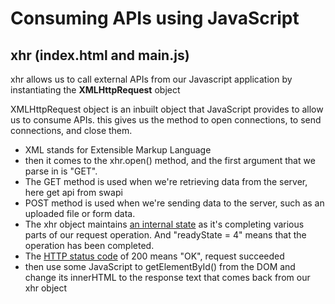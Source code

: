 # Consuming APIs using JavaScript

## xhr (index.html and main.js)

xhr allows us to call external APIs from our Javascript application
by instantiating the **XMLHttpRequest** object

XMLHttpRequest object is an inbuilt object that JavaScript provides to allow us to consume APIs.
this gives us the method to open connections, to send connections, and close them.

+ XML stands for Extensible Markup Language
+ then it comes to the xhr.open() method, and the first argument that we parse in is "GET".
+ The GET method is used when we're retrieving data from the server, here get api from swapi
+ POST method is used when we're sending data to the server, such as an uploaded file or form data.
+ The xhr object maintains <a href="https://developer.mozilla.org/en-US/docs/Web/API/XMLHttpRequest/readyState">an internal state</a> as it's completing various parts of our request operation. And "readyState = 4" means that the operation has been completed.
+ The <a href="https://developer.mozilla.org/en-US/docs/Web/HTTP/Status">HTTP status code</a> of 200 means "OK", request succeeded
+ then use some JavaScript to getElementById() from the DOM and change its innerHTML to the response text that comes back from our xhr object